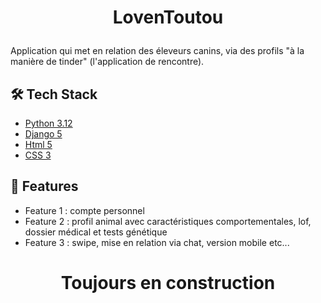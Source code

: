 
# <p align="center">LovenToutou</p>
  
Application qui met en relation des éleveurs canins, via des profils "à la manière de tinder" (l'application de rencontre). 


## 🛠️ Tech Stack
- [Python 3.12]()
- [Django 5]()
- [Html 5]()
- [CSS 3]()
    


## 🧐 Features    
- Feature 1 : compte personnel 
- Feature 2 : profil animal avec caractéristiques comportementales, lof, dossier médical et tests génétique
- Feature 3 : swipe, mise en relation via chat, version mobile etc...

        


# <p align="center">Toujours en construction</p>
